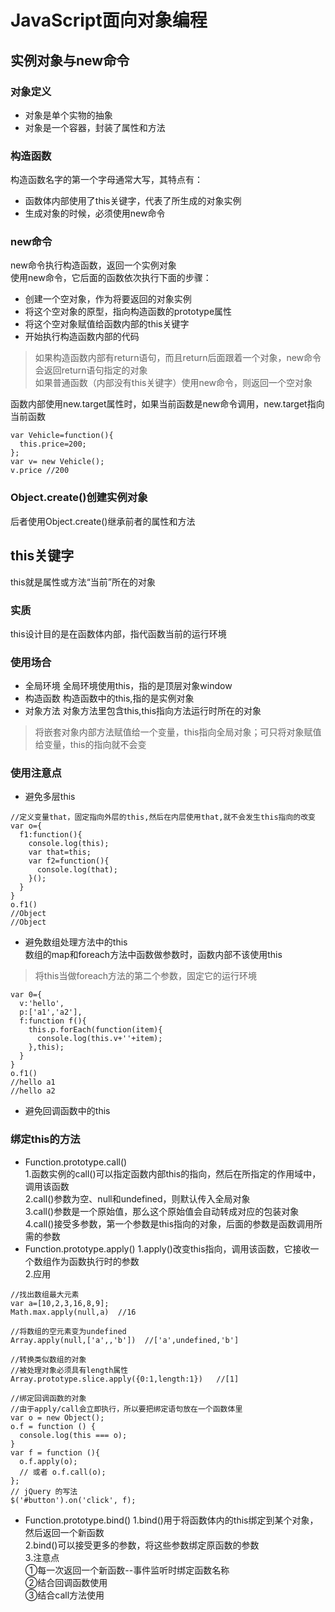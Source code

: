# JavaScript面向对象编程  
## 实例对象与new命令
### 对象定义
- 对象是单个实物的抽象  
- 对象是一个容器，封装了属性和方法
### 构造函数
构造函数名字的第一个字母通常大写，其特点有：  
- 函数体内部使用了this关键字，代表了所生成的对象实例  
- 生成对象的时候，必须使用new命令  
### new命令
new命令执行构造函数，返回一个实例对象  
使用new命令，它后面的函数依次执行下面的步骤：  
- 创建一个空对象，作为将要返回的对象实例  
- 将这个空对象的原型，指向构造函数的prototype属性  
- 将这个空对象赋值给函数内部的this关键字  
- 开始执行构造函数内部的代码  
> 如果构造函数内部有return语句，而且return后面跟着一个对象，new命令会返回return语句指定的对象  
> 如果普通函数（内部没有this关键字）使用new命令，则返回一个空对象  

函数内部使用new.target属性时，如果当前函数是new命令调用，new.target指向当前函数  
```
var Vehicle=function(){
  this.price=200;
};
var v= new Vehicle();
v.price //200
```
### Object.create()创建实例对象  
后者使用Object.create()继承前者的属性和方法
## this关键字
this就是属性或方法“当前”所在的对象  
### 实质  
this设计目的是在函数体内部，指代函数当前的运行环境  
### 使用场合  
- 全局环境 全局环境使用this，指的是顶层对象window  
- 构造函数 构造函数中的this,指的是实例对象  
- 对象方法 对象方法里包含this,this指向方法运行时所在的对象  
> 将嵌套对象内部方法赋值给一个变量，this指向全局对象；可只将对象赋值给变量，this的指向就不会变  
### 使用注意点  
- 避免多层this  
```
//定义变量that，固定指向外层的this,然后在内层使用that,就不会发生this指向的改变  
var o={
  f1:function(){
    console.log(this);
    var that=this;
    var f2=function(){
      console.log(that);
    }();
  }
}
o.f1()
//Object
//Object
```
- 避免数组处理方法中的this  
数组的map和foreach方法中函数做参数时，函数内部不该使用this  
> 将this当做foreach方法的第二个参数，固定它的运行环境
```
var 0={
  v:'hello',
  p:['a1','a2'],
  f:function f(){
    this.p.forEach(function(item){
      console.log(this.v+''+item);
    },this);
  }
}
o.f1()
//hello a1
//hello a2
```
- 避免回调函数中的this  
### 绑定this的方法  
- Function.prototype.call()  
1.函数实例的call()可以指定函数内部this的指向，然后在所指定的作用域中，调用该函数  
2.call()参数为空、null和undefined，则默认传入全局对象  
3.call()参数是一个原始值，那么这个原始值会自动转成对应的包装对象  
4.call()接受多参数，第一个参数是this指向的对象，后面的参数是函数调用所需的参数  
- Function.prototype.apply()
1.apply()改变this指向，调用该函数，它接收一个数组作为函数执行时的参数  
2.应用
```
//找出数组最大元素
var a=[10,2,3,16,8,9];
Math.max.apply(null,a)  //16
```
```
//将数组的空元素变为undefined
Array.apply(null,['a',,'b'])  //['a',undefined,'b']
```
```
//转换类似数组的对象
//被处理对象必须具有length属性
Array.prototype.slice.apply({0:1,length:1})   //[1]
```
```
//绑定回调函数的对象
//由于apply/call会立即执行，所以要把绑定语句放在一个函数体里
var o = new Object();
o.f = function () {
  console.log(this === o);
}
var f = function (){
  o.f.apply(o);
  // 或者 o.f.call(o);
};
// jQuery 的写法
$('#button').on('click', f);
```
- Function.prototype.bind()
1.bind()用于将函数体内的this绑定到某个对象，然后返回一个新函数  
2.bind()可以接受更多的参数，将这些参数绑定原函数的参数  
3.注意点  
①每一次返回一个新函数--事件监听时绑定函数名称  
②结合回调函数使用  
③结合call方法使用  
